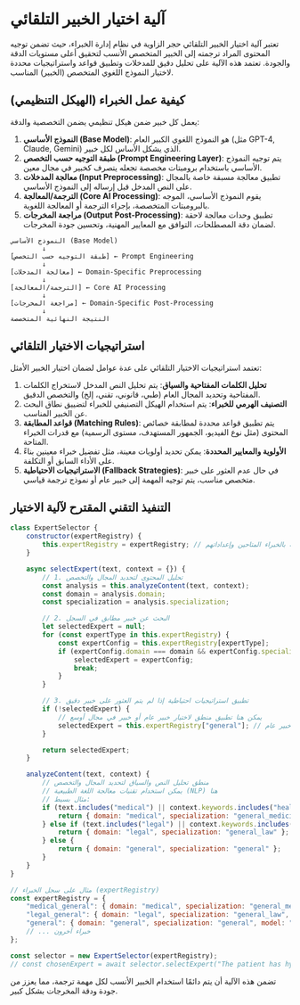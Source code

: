 # آلية اختيار الخبير التلقائي

تعتبر آلية اختيار الخبير التلقائي حجر الزاوية في نظام إدارة الخبراء، حيث تضمن توجيه المحتوى المراد ترجمته إلى الخبير المتخصص الأنسب لتحقيق أعلى مستويات الدقة والجودة. تعتمد هذه الآلية على تحليل دقيق للمدخلات وتطبيق قواعد واستراتيجيات محددة لاختيار النموذج اللغوي المتخصص (الخبير) المناسب.

## كيفية عمل الخبراء (الهيكل التنظيمي)

يعمل كل خبير ضمن هيكل تنظيمي يضمن التخصصية والدقة:

1.  **النموذج الأساسي (Base Model)**: هو النموذج اللغوي الكبير العام (مثل GPT-4, Claude, Gemini) الذي يشكل الأساس لكل خبير.
2.  **طبقة التوجيه حسب التخصص (Prompt Engineering Layer)**: يتم توجيه النموذج الأساسي باستخدام برومبتات مخصصة تجعله يتصرف كخبير في مجال معين.
3.  **معالجة المدخلات (Input Preprocessing)**: تطبيق معالجة مسبقة خاصة بالمجال على النص المدخل قبل إرساله إلى النموذج الأساسي.
4.  **الترجمة/المعالجة (Core AI Processing)**: يقوم النموذج الأساسي، الموجه بالبرومبتات المتخصصة، بإجراء الترجمة أو المعالجة اللغوية.
5.  **مراجعة المخرجات (Output Post-Processing)**: تطبيق وحدات معالجة لاحقة لضمان دقة المصطلحات، التوافق مع المعايير المهنية، وتحسين جودة المخرجات.

```
النموذج الأساسي (Base Model)
        ↓
[طبقة التوجيه حسب التخصص] ← Prompt Engineering
        ↓
[معالجة المدخلات] ← Domain-Specific Preprocessing
        ↓
[الترجمة/المعالجة] ← Core AI Processing
        ↓
[مراجعة المخرجات] ← Domain-Specific Post-Processing
        ↓
النتيجة النهائية المتخصصة
```

## استراتيجيات الاختيار التلقائي

تعتمد استراتيجيات الاختيار التلقائي على عدة عوامل لضمان اختيار الخبير الأمثل:

1.  **تحليل الكلمات المفتاحية والسياق**: يتم تحليل النص المدخل لاستخراج الكلمات المفتاحية وتحديد المجال العام (طبي، قانوني، تقني، إلخ) والتخصص الدقيق.
2.  **التصنيف الهرمي للخبراء**: يتم استخدام الهيكل التصنيفي للخبراء لتضييق نطاق البحث عن الخبير المناسب.
3.  **قواعد المطابقة (Matching Rules)**: يتم تطبيق قواعد محددة لمطابقة خصائص المحتوى (مثل نوع الفيديو، الجمهور المستهدف، مستوى الرسمية) مع قدرات الخبراء المتاحة.
4.  **الأولوية والمعايير المحددة**: يمكن تحديد أولويات معينة، مثل تفضيل خبراء معينين بناءً على الأداء السابق أو التكلفة.
5.  **الاستراتيجيات الاحتياطية (Fallback Strategies)**: في حال عدم العثور على خبير متخصص مناسب، يتم توجيه المهمة إلى خبير عام أو نموذج ترجمة قياسي.

## التنفيذ التقني المقترح لآلية الاختيار

```javascript
class ExpertSelector {
    constructor(expertRegistry) {
        this.expertRegistry = expertRegistry; // قائمة بالخبراء المتاحين وإعداداتهم
    }

    async selectExpert(text, context = {}) {
        // 1. تحليل المحتوى لتحديد المجال والتخصص
        const analysis = this.analyzeContent(text, context);
        const domain = analysis.domain;
        const specialization = analysis.specialization;

        // 2. البحث عن خبير مطابق في السجل
        let selectedExpert = null;
        for (const expertType in this.expertRegistry) {
            const expertConfig = this.expertRegistry[expertType];
            if (expertConfig.domain === domain && expertConfig.specialization === specialization) {
                selectedExpert = expertConfig;
                break;
            }
        }

        // 3. تطبيق استراتيجيات احتياطية إذا لم يتم العثور على خبير دقيق
        if (!selectedExpert) {
            // يمكن هنا تطبيق منطق لاختيار خبير عام أو خبير في مجال أوسع
            selectedExpert = this.expertRegistry["general"]; // مثال: خبير عام
        }

        return selectedExpert;
    }

    analyzeContent(text, context) {
        // منطق تحليل النص والسياق لتحديد المجال والتخصص
        // يمكن استخدام تقنيات معالجة اللغة الطبيعية (NLP) هنا
        // مثال بسيط:
        if (text.includes("medical") || context.keywords.includes("health")) {
            return { domain: "medical", specialization: "general_medicine" };
        } else if (text.includes("legal") || context.keywords.includes("law")) {
            return { domain: "legal", specialization: "general_law" };
        } else {
            return { domain: "general", specialization: "general" };
        }
    }
}

// مثال على سجل الخبراء (expertRegistry)
const expertRegistry = {
    "medical_general": { domain: "medical", specialization: "general_medicine", model: "GPT-4-Medical" },
    "legal_general": { domain: "legal", specialization: "general_law", model: "Claude-3-Legal" },
    "general": { domain: "general", specialization: "general", model: "Gemini-Pro" },
    // ... خبراء آخرون
};

const selector = new ExpertSelector(expertRegistry);
// const chosenExpert = await selector.selectExpert("The patient has hypertension.", { keywords: ["health", "disease"] });
```

تضمن هذه الآلية أن يتم دائمًا استخدام الخبير الأنسب لكل مهمة ترجمة، مما يعزز من جودة ودقة المخرجات بشكل كبير.
